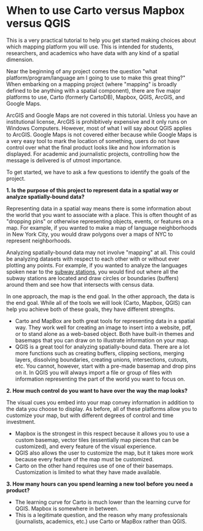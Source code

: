 # When to use Carto versus Mapbox versus QGIS

This is a very practical tutorial to help you get started making choices about which mapping platform you will use. This is intended for students, researchers, and academics who have data with any kind of a spatial dimension.

Near the beginning of any project comes the question "what platform/program/language am I going to use to make this great thing?" When embarking on a mapping project (where "mapping" is broadly defined to be anything with a spatial component), there are five major platforms to use, Carto (formerly CartoDB), Mapbox, QGIS, ArcGIS, and Google Maps. 

ArcGIS and Google Maps are not covered in this tutorial. Unless you have an institutional license, ArcGIS is prohibitively expensive and it only runs on Windows Computers. However, most of what I will say about QGIS applies to ArcGIS. Google Maps is not covered either because while Google Maps is a very easy tool to mark the location of something, users do not have control over what the final product looks like and how information is displayed. For academic and journalistic projects, controlling how the message is delivered is of utmost importance.

To get started, we have to ask a few questions to identify the goals of the project. 

**1. Is the purpose of this project to represent data in a spatial way or analyze spatially-bound data?**

Representing data in a spatial way means there is some information about the world that you want to associate with a place. This is often thought of as "dropping pins" or otherwise representing objects, events, or features on a map. For example, if you wanted to make a map of language neighborhoods in New York City, you would draw polygons over a maps of NYC to represent neighborhoods.

Analyzing spatially-bound data may not involve "mapping" at all. This could be analyzing datasets with respect to each other with or without ever plotting any points. For example, if you wanted to analyze the languages spoken near to the [subway stations](http://subwaylanguages.michelleajohnson.com/), you would find out where all the subway stations are located and draw circles or boundaries (buffers) around them and see how that intersects with census data. 

In one approach, the map is the end goal. In the other approach, the data is the end goal. While all of the tools we will look (Carto, Mapbox, QGIS) can help you achieve both of these goals, they have different strengths.

* Carto and MapBox are both great tools for representing data in a spatial way. They work well for creating an image to insert into a website, pdf, or to stand alone as a web-based object. Both have built-in themes and basemaps that you can draw on to illustrate information on your map. 
* QGIS is a great tool for analyzing spatially-bound data. There are a lot more functions such as creating buffers, clipping sections, merging layers, dissolving boundaries, creating unions, intersections, cutouts, etc. You cannot, however, start with a pre-made basemap and drop pins on it. In QGIS you will always import a file or group of files with information representing the part of the world you want to focus on.

**2. How much control do you want to have over the way the map looks?**

The visual cues you embed into your map convey information in addition to the data you choose to display. As before, all of these platforms allow you to customize your map, but with different degrees of control and time investment.

* Mapbox is the strongest in this respect because it allows you to use a custom basemap, vector tiles (essentially map pieces that can be customized), and every feature of the visual experience. 
* QGIS also allows the user to customize the map, but it takes more work because every feature of the map must be customized.
* Carto on the other hand requires use of one of their basemaps. Customization is limited to what they have made available. 

**3. How many hours can you spend learning a new tool before you need a product?**

* The learning curve for Carto is much lower than the learning curve for QGIS. Mapbox is somewhere in between. 
* This is a legitimate question, and the reason why many professionals (journalists, academics, etc.) use Carto or MapBox rather than QGIS. 
